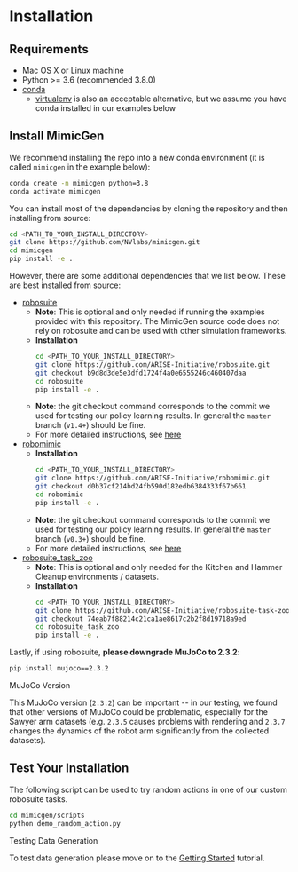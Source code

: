 # Installation

## Requirements

- Mac OS X or Linux machine
- Python >= 3.6 (recommended 3.8.0)
- [conda](https://www.anaconda.com/products/individual) 
  - [virtualenv](https://virtualenv.pypa.io/en/latest/) is also an acceptable alternative, but we assume you have conda installed in our examples below

## Install MimicGen

We recommend installing the repo into a new conda environment (it is called `mimicgen` in the example below):

```sh
conda create -n mimicgen python=3.8
conda activate mimicgen
```

You can install most of the dependencies by cloning the repository and then installing from source:

```sh
cd <PATH_TO_YOUR_INSTALL_DIRECTORY>
git clone https://github.com/NVlabs/mimicgen.git
cd mimicgen
pip install -e .
```

However, there are some additional dependencies that we list below. These are best installed from source:

- [robosuite](https://robosuite.ai/)
    - **Note**: This is optional and only needed if running the examples provided with this repository. The MimicGen source code does not rely on robosuite and can be used with other simulation frameworks.
    - **Installation**
      ```sh
      cd <PATH_TO_YOUR_INSTALL_DIRECTORY>
      git clone https://github.com/ARISE-Initiative/robosuite.git
      git checkout b9d8d3de5e3dfd1724f4a0e6555246c460407daa
      cd robosuite
      pip install -e .
      ```
    - **Note**: the git checkout command corresponds to the commit we used for testing our policy learning results. In general the `master` branch (`v1.4+`) should be fine.
    - For more detailed instructions, see [here](https://robosuite.ai/docs/installation.html)
- [robomimic](https://robomimic.github.io/)
    - **Installation**
      ```sh
      cd <PATH_TO_YOUR_INSTALL_DIRECTORY>
      git clone https://github.com/ARISE-Initiative/robomimic.git
      git checkout d0b37cf214bd24fb590d182edb6384333f67b661
      cd robomimic
      pip install -e .
      ```
    - **Note**: the git checkout command corresponds to the commit we used for testing our policy learning results. In general the `master` branch (`v0.3+`) should be fine.
    - For more detailed instructions, see [here](https://robomimic.github.io/docs/introduction/installation.html)
- [robosuite_task_zoo](https://github.com/ARISE-Initiative/robosuite-task-zoo)
    - **Note**: This is optional and only needed for the Kitchen and Hammer Cleanup environments / datasets.
    - **Installation**
      ```sh
      cd <PATH_TO_YOUR_INSTALL_DIRECTORY>
      git clone https://github.com/ARISE-Initiative/robosuite-task-zoo
      git checkout 74eab7f88214c21ca1ae8617c2b2f8d19718a9ed
      cd robosuite_task_zoo
      pip install -e .
      ```

Lastly, if using robosuite, **please downgrade MuJoCo to 2.3.2**:
```sh
pip install mujoco==2.3.2
```

<div class="admonition warning">
<p class="admonition-title">MuJoCo Version</p>

This MuJoCo version (`2.3.2`) can be important -- in our testing, we found that other versions of MuJoCo could be problematic, especially for the Sawyer arm datasets (e.g. `2.3.5` causes problems with rendering and `2.3.7` changes the dynamics of the robot arm significantly from the collected datasets).
</div>

## Test Your Installation

The following script can be used to try random actions in one of our custom robosuite tasks.
```sh
cd mimicgen/scripts
python demo_random_action.py
```

<div class="admonition note">
<p class="admonition-title">Testing Data Generation</p>

To test data generation please move on to the [Getting Started](https://mimicgen.github.io/docs/tutorials/getting_started.html) tutorial.

</div>
